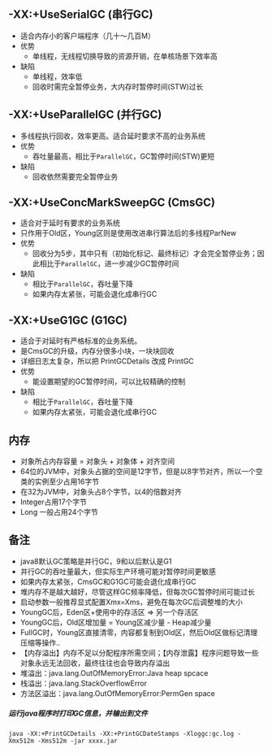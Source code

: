 
## -XX:+UseSerialGC (串行GC)
- 适合内存小的客户端程序（几十～几百M）
- 优势
    - 单线程，无线程切换导致的资源开销，在单核场景下效率高
- 缺陷
    - 单线程，效率低
    - 回收时需完全暂停业务，大内存时暂停时间(STW)过长

## -XX:+UseParallelGC (并行GC)
- 多线程执行回收，效率更高。适合延时要求不高的业务系统
- 优势
    - 吞吐量最高，相比于`ParallelGC`，GC暂停时间(STW)更短
- 缺陷
    - 回收依然需要完全暂停业务

## -XX:+UseConcMarkSweepGC (CmsGC)
- 适合对于延时有要求的业务系统
- 只作用于Old区，Young区则是使用改进串行算法后的多线程ParNew
- 优势
    - 回收分为5步，其中只有（初始化标记、最终标记）才会完全暂停业务；因此相比于`ParallelGC`，进一步减少GC暂停时间
- 缺陷
    - 相比于`ParallelGC`，吞吐量下降
    - 如果内存太紧张，可能会退化成串行GC

## -XX:+UseG1GC (G1GC)
- 适合于对延时有严格标准的业务系统。
- 是CmsGC的升级，内存分很多小块，一块块回收
- 详细日志太复杂，所以把 PrintGCDetails 改成 PrintGC
- 优势
    - 能设置期望的GC暂停时间，可以比较精确的控制
- 缺陷
    - 相比于`ParallelGC`，吞吐量下降
    - 如果内存太紧张，可能会退化成串行GC
    

## 内存
+ 对象所占内存容量 = 对象头 + 对象体 + 对齐空间
+ 64位的JVM中，对象头占据的空间是12字节，但是以8字节对齐，所以一个空类的实例至少占用16字节
+ 在32为JVM中，对象头占8个字节，以4的倍数对齐
+ Integer占用17个字节
+ Long 一般占用24个字节

## 备注
+ java8默认GC策略是并行GC，9和以后默认是G1
+ 并行GC的吞吐量最大，但实际生产环境可能对暂停时间更敏感
+ 如果内存太紧张，CmsGC和G1GC可能会退化成串行GC
+ 堆内存不是越大越好，尽管这样GC频率降低，但每次GC暂停时间可能过长
+ 启动参数一般推荐显式配置Xmx=Xms，避免在每次GC后调整堆的大小
+ YoungGC后，Eden区+使用中的存活区 => 另一个存活区
+ YoungGC后，Old区增加量 = Young区减少量 - Heap减少量
+ FullGC时，Young区直接清零，内容都复制到Old区，然后Old区做标记清理压缩等操作..
+ 【内存溢出】内存不足以分配程序所需空间；【内存泄露】程序问题导致一些对象永远无法回收，最终往往也会导致内存溢出
+ 堆溢出：java.lang.OutOfMemoryError:Java heap spcace
+ 栈溢出：java.lang.StackOverflowError
+ 方法区溢出：java.lang.OutOfMemoryError:PermGen space

##### 运行java程序时打印GC信息，并输出到文件
```
java -XX:+PrintGCDetails -XX:+PrintGCDateStamps -Xloggc:gc.log -Xmx512m -Xms512m -jar xxxx.jar
```
